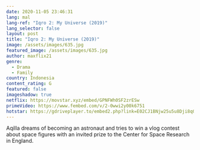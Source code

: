 ```yaml
---
date: 2020-11-05 23:46:31
lang: mal
lang-ref: "Iqro 2: My Universe (2019)"
lang_selector: false
layout: post
title: "Iqro 2: My Universe (2019)"
image: /assets/images/635.jpg
featured_image: /assets/images/635.jpg
author: maxflix21
genre:
  - Drama
  - Family
country: Indonesia
content_rating: G
featured: false
imageshadow: true
netflix: https://movstar.xyz/embed/GPNFWh0SF2zrESw
primeVideo: https://www.fembed.com/v/2-0wwi2y00k6751
hotstar: https://gdriveplayer.to/embed2.php?link=E02CJ1BNjw25u5u8Dji8qQgtZH82poZTnDW8LvUgjSp%252FPmdO848Af8ODNnGbGXunfvVcbBkg%252FENto6ExA1mfgF9GMtbC3SD5s3Q3841XPAUyPn0i3Xzi6snIVcyJWcyPpyV82KpU7JLuY3Jyk64%252BV18QudQ0P%252FWMc%252BtnUAEZPkHEzhOKMbfsDmlLA1WqTFRkY%253DMbfsDmlLA1WqTFRkY%253D
---
```

Aqilla dreams of becoming an astronaut and tries to win a vlog contest about space figures with an invited prize to the Center for Space Research in England.
